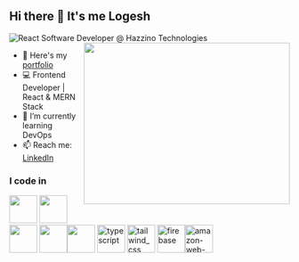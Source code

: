 ## Hi there 👋 It's me Logesh

![React](https://img.shields.io/badge/Frontend-React-blue)
Software Developer @ Hazzino Technologies
<img align="right" width="370" height="290" src="https://i.pinimg.com/originals/47/f0/34/47f0342cec72b800463bf003eac1257e.gif">
- 🔭 Here's my [portfolio](https://logesh-s.web.app/)
- 💻 Frontend Developer | React & MERN Stack                                                   
- 🌱 I’m currently learning DevOps
- 📫 Reach me: [LinkedIn](https://www.linkedin.com/in/logeshsasi18)

### I code in
<img height="50" width="50" src="https://img.icons8.com/color/48/000000/html-5.png" /> <img height="50" width="50" src="https://img.icons8.com/color/48/000000/css3.png" /> <img height="50" width="50" src="https://img.icons8.com/color/48/000000/bootstrap.png" />
<img height="50" width="50" src="https://img.icons8.com/color/48/000000/javascript.png"/><img height="50" width="50" src="https://img.icons8.com/color/48/000000/react-native.png"/> <img width="50" height="50" src="https://img.icons8.com/color/48/typescript.png" alt="typescript"/> <img width="50" height="50" src="https://img.icons8.com/color/48/tailwind_css.png" alt="tailwind_css"/> <img width="50" height="50" src="https://img.icons8.com/color/48/firebase.png" alt="firebase"/><img width="50" height="50" src="https://img.icons8.com/color/48/amazon-web-services.png" alt="amazon-web-services"/>
